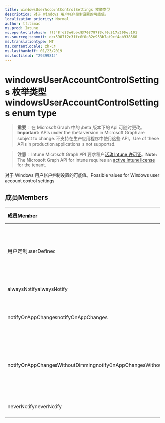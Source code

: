 ```yaml
---
title: windowsUserAccountControlSettings 枚举类型
description: 对于 Windows 用户帐户控制设置的可能值。
localization_priority: Normal
author: tfitzmac
ms.prod: Intune
ms.openlocfilehash: ff348fd33e6bbc8370378783cf0a517a205ea101
ms.sourcegitcommit: dcc5907f2c3ffc0f0e82e953b7ab9cf4ab938360
ms.translationtype: MT
ms.contentlocale: zh-CN
ms.lasthandoff: 01/23/2019
ms.locfileid: "29399813"
---
```

# <a name="windowsuseraccountcontrolsettings-enum-type"></a><span data-ttu-id="63625-103">windowsUserAccountControlSettings 枚举类型</span><span class="sxs-lookup"><span data-stu-id="63625-103">windowsUserAccountControlSettings enum type</span></span>

> <span data-ttu-id="63625-104">**重要：** 在 Microsoft Graph 中的 /beta 版本下的 Api 可随时更改。</span><span class="sxs-lookup"><span data-stu-id="63625-104">**Important:** APIs under the /beta version in Microsoft Graph are subject to change.</span></span> <span data-ttu-id="63625-105">不支持在生产应用程序中使用这些 API。</span><span class="sxs-lookup"><span data-stu-id="63625-105">Use of these APIs in production applications is not supported.</span></span>

> <span data-ttu-id="63625-106">**注意：** Intune Microsoft Graph API 要求租户[活动 Intune 许可证](https://go.microsoft.com/fwlink/?linkid=839381)。</span><span class="sxs-lookup"><span data-stu-id="63625-106">**Note:** The Microsoft Graph API for Intune requires an [active Intune license](https://go.microsoft.com/fwlink/?linkid=839381) for the tenant.</span></span>

<span data-ttu-id="63625-107">对于 Windows 用户帐户控制设置的可能值。</span><span class="sxs-lookup"><span data-stu-id="63625-107">Possible values for Windows user account control settings.</span></span>

## <a name="members"></a><span data-ttu-id="63625-108">成员</span><span class="sxs-lookup"><span data-stu-id="63625-108">Members</span></span>
|<span data-ttu-id="63625-109">成员</span><span class="sxs-lookup"><span data-stu-id="63625-109">Member</span></span>|<span data-ttu-id="63625-110">值</span><span class="sxs-lookup"><span data-stu-id="63625-110">Value</span></span>|<span data-ttu-id="63625-111">说明</span><span class="sxs-lookup"><span data-stu-id="63625-111">Description</span></span>|
|:---|:---|:---|
|<span data-ttu-id="63625-112">用户定制</span><span class="sxs-lookup"><span data-stu-id="63625-112">userDefined</span></span>|<span data-ttu-id="63625-113">0</span><span class="sxs-lookup"><span data-stu-id="63625-113">0</span></span>|<span data-ttu-id="63625-114">用户定义，默认值、 没有用途。</span><span class="sxs-lookup"><span data-stu-id="63625-114">User Defined, default value, no intent.</span></span>|
|<span data-ttu-id="63625-115">alwaysNotify</span><span class="sxs-lookup"><span data-stu-id="63625-115">alwaysNotify</span></span>|<span data-ttu-id="63625-116">1</span><span class="sxs-lookup"><span data-stu-id="63625-116">1</span></span>|<span data-ttu-id="63625-117">始终通知。</span><span class="sxs-lookup"><span data-stu-id="63625-117">Always notify.</span></span>|
|<span data-ttu-id="63625-118">notifyOnAppChanges</span><span class="sxs-lookup"><span data-stu-id="63625-118">notifyOnAppChanges</span></span>|<span data-ttu-id="63625-119">2</span><span class="sxs-lookup"><span data-stu-id="63625-119">2</span></span>|<span data-ttu-id="63625-120">通知应用程序的更改。</span><span class="sxs-lookup"><span data-stu-id="63625-120">Notify on app changes.</span></span>|
|<span data-ttu-id="63625-121">notifyOnAppChangesWithoutDimming</span><span class="sxs-lookup"><span data-stu-id="63625-121">notifyOnAppChangesWithoutDimming</span></span>|<span data-ttu-id="63625-122">3</span><span class="sxs-lookup"><span data-stu-id="63625-122">3</span></span>|<span data-ttu-id="63625-123">不变暗桌面通知应用程序的更改。</span><span class="sxs-lookup"><span data-stu-id="63625-123">Notify on app changes without dimming desktop.</span></span>|
|<span data-ttu-id="63625-124">neverNotify</span><span class="sxs-lookup"><span data-stu-id="63625-124">neverNotify</span></span>|<span data-ttu-id="63625-125">4</span><span class="sxs-lookup"><span data-stu-id="63625-125">4</span></span>|<span data-ttu-id="63625-126">从不通知。</span><span class="sxs-lookup"><span data-stu-id="63625-126">Never notify.</span></span>|




